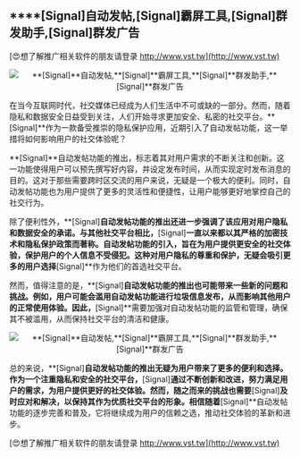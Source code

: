 ## ****[Signal]**自动发帖,**[Signal]**霸屏工具,**[Signal]**群发助手,**[Signal]**群发广告**

[😍想了解推广相关软件的朋友请登录 http://www.vst.tw](http://www.vst.tw)

 <center><img src="https://vst.tw/MP4/tuiguang/png/5.png" alt="**[Signal]**自动发帖,**[Signal]**霸屏工具,**[Signal]**群发助手,**[Signal]**群发广告"></center>

在当今互联网时代，社交媒体已经成为人们生活中不可或缺的一部分。然而，随着隐私和数据安全日益受到关注，人们开始寻求更加安全、私密的社交平台。**[Signal]**作为一款备受推崇的隐私保护应用，近期引入了自动发帖功能，这一举措将如何影响用户的社交体验呢？

**[Signal]**自动发帖功能的推出，标志着其对用户需求的不断关注和创新。这一功能使得用户可以预先撰写好内容，并设定发布时间，从而实现定时发布消息的目的。这对于那些需要跨时区交流的用户来说，无疑是一个极大的便利。同时，自动发帖功能也为用户提供了更多的灵活性和便捷性，让用户能够更好地掌控自己的社交行为。

除了便利性外，**[Signal]**自动发帖功能的推出还进一步强调了该应用对用户隐私和数据安全的承诺。与其他社交平台相比，**[Signal]**一直以来都以其严格的加密技术和隐私保护政策而著称。自动发帖功能的引入，旨在为用户提供更安全的社交体验，保护用户的个人信息不受侵犯。这种对用户隐私的尊重和保护，无疑会吸引更多的用户选择**[Signal]**作为他们的首选社交平台。

然而，值得注意的是，**[Signal]**自动发帖功能的推出也可能带来一些新的问题和挑战。例如，用户可能会滥用自动发帖功能进行垃圾信息发布，从而影响其他用户的正常使用体验。因此，**[Signal]**需要加强对自动发帖功能的监管和管理，确保其不被滥用，从而保持社交平台的清洁和健康。

 <center><img src="https://vst.tw/MP4/tuiguang/png/4.png" alt="**[Signal]**自动发帖,**[Signal]**霸屏工具,**[Signal]**群发助手,**[Signal]**群发广告"></center>

总的来说，**[Signal]**自动发帖功能的推出无疑为用户带来了更多的便利和选择。作为一个注重隐私和安全的社交平台，**[Signal]**通过不断创新和改进，努力满足用户的需求，为用户提供更好的社交体验。然而，随之而来的挑战也需要**[Signal]**及时应对和解决，以保持其作为优质社交平台的形象。相信随着**[Signal]**自动发帖功能的逐步完善和普及，它将继续成为用户的信赖之选，推动社交体验的革新和进步。

[😍想了解推广相关软件的朋友请登录 http://www.vst.tw](http://www.vst.tw)



